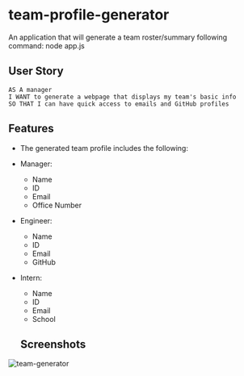 # team-profile-generator

An application that will generate a team roster/summary following command: node app.js

## User Story

```
AS A manager
I WANT to generate a webpage that displays my team's basic info
SO THAT I can have quick access to emails and GitHub profiles
```

## Features

* The generated team profile includes the following: 

* Manager:
    * Name
    * ID
    * Email
    * Office Number
* Engineer:
    * Name
    * ID
    * Email
    * GitHub
* Intern:
    * Name
    * ID
    * Email
    * School
    
    ## Screenshots

![team-generator](https://user-images.githubusercontent.com/65512016/91004915-5145d500-e58a-11ea-9229-6b2c6463f7aa.png)
    

